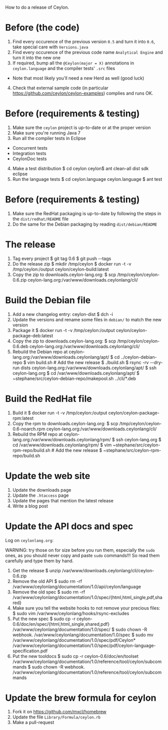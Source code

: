 How to do a release of Ceylon.

# Before (the code)

1. Find every occurence of the previous version `0.5` and turn it into `0.6`, take special care with `Versions.java`
2. Find every occurence of the previous code name `Analytical Engine` and turn it into the new one
3. If required, bump all the `@Ceylon(major = X)` annotations in `ceylon.language` and the compiler tests' `.src` files
  - Note that most likely you'll need a new Herd as well (good luck)
4. Check that external sample code (in particular https://github.com/ceylon/ceylon-examples) complies and runs OK.

# Before (requirements & testing)

1. Make sure the `ceylon` project is up-to-date or at the proper version
2. Make sure you're running Java 7
3. Run all the compiler tests in Eclipse
  - Concurrent tests
  - Integration tests
  - CeylonDoc tests
4. Make a test distribution
    $ cd ceylon
    ceylon$ ant clean-all dist sdk eclipse
5. Run the language tests
    $ cd ceylon.language
    ceylon.language $ ant test

# Before (requirements & testing)

1. Make sure the RedHat packaging is up-to-date by following the steps in the `dist/redhat/README` file
2. Do the same for the Debian packaging by reading `dist/debian/README`

# The release

1. Tag every project
    $ git tag 0.6
    $ git push --tags
2. Do the release zip
    $ mkdir /tmp/ceylon
    $ docker run -t -v /tmp/ceylon:/output ceylon/ceylon-build:latest
3. Copy the zip to downloads.ceylon-lang.org:
    $ scp /tmp/ceylon/ceylon-0.6.zip ceylon-lang.org:/var/www/downloads.ceylonlang/cli/

# Build the Debian file

1. Add a new changelog entry:
    ceylon-dist $ dch -i
2. Update the versions and rename some files in `debian/` to match the new version
3. Package it
    $ docker run -t -v /tmp/ceylon:/output ceylon/ceylon-package-deb:latest
4. Copy the zip to downloads.ceylon-lang.org:
    $ scp /tmp/ceylon/ceylon-0.6.deb ceylon-lang.org:/var/www/downloads.ceylonlang/cli/
5. Rebuild the Debian repo at ceylon-lang.org:/var/www/downloads.ceylonlang/apt/
    $ cd ../ceylon-debian-repo
    $ vim build.sh # Add the new release
    $ ./build.sh
    $ rsync -rv --dry-run dists ceylon-lang.org:/var/www/downloads.ceylonlang/apt/
    $ ssh ceylon-lang.org
    $ cd /var/www/downloads.ceylonlang/apt/
    $ ~stephane/src/ceylon-debian-repo/makepool.sh ../cli/*.deb

# Build the RedHat file

1. Build it
    $ docker run -t -v /tmp/ceylon:/output ceylon/ceylon-package-rpm:latest
2. Copy the rpm to downloads.ceylon-lang.org:
    $ scp /tmp/ceylon/ceylon-0.6-noarch.rpm ceylon-lang.org:/var/www/downloads.ceylonlang/cli/
3. Rebuild the RPM repo at ceylon-lang.org:/var/www/downloads.ceylonlang/rpm/
    $ ssh ceylon-lang.org
    $ cd /var/www/downloads.ceylonlang/rpm/
    $ vim ~stephane/src/ceylon-rpm-repo/build.sh # Add the new release
    $ ~stephane/src/ceylon-rpm-repo/build.sh

# Update the web site

1. Update the downloads page
2. Update the `.htaccess` page
3. Update the pages that mention the latest release
4. Write a blog post

# Update the API docs and spec

Log on `ceylonlang.org`:

WARNING: try those on for size before you run them, especially the `sudo` ones, as you should
never copy and paste `sudo` commands!!! So read them carefully and type them by hand.

1. Get the release
    $ unzip /var/www/downloads.ceylonlang/cli/ceylon-0.6.zip
2. Remove the old API
    $ sudo rm -rf /var/www/ceylonlang/documentation/1.0/api/ceylon/language
3. Remove the old spec
    $ sudo rm -rf /var/www/ceylonlang/documentation/1.0/spec/{html,html_single,pdf,shared}
4. Make sure you tell the website hooks to not remove your precious files:
    $ sudo vim /var/www/ceylonlang/hooks/rsync-excludes
5. Put the new spec
    $ sudo cp -r ceylon-0.6/doc/en/spec/{html,html_single,shared,pdf} /var/www/ceylonlang/documentation/1.0/spec/
    $ sudo chown -R webhook. /var/www/ceylonlang/documentation/1.0/spec
    $ sudo mv /var/www/ceylonlang/documentation/1.0/spec/pdf/Ceylon* /var/www/ceylonlang/documentation/1.0/spec/pdf/ceylon-language-specification.pdf
6. Put the new tooldocs
    $ sudo cp -r ceylon-0.6/doc/en/toolset /var/www/ceylonlang/documentation/1.0/reference/tool/ceylon/subcommands
    $ sudo chown -R webhook. /var/www/ceylonlang/documentation/1.0/reference/tool/ceylon/subcommands

# Update the brew formula for ceylon

1. Fork it on https://github.com/mxcl/homebrew
2. Update the file `Library/Formula/ceylon.rb`
3. Make a pull-request
